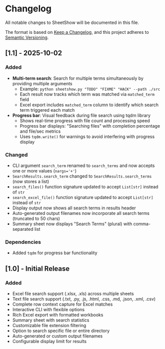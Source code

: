 # Changelog

All notable changes to SheetShow will be documented in this file.

The format is based on [Keep a Changelog](https://keepachangelog.com/en/1.0.0/),
and this project adheres to [Semantic Versioning](https://semver.org/spec/v2.0.0.html).

## [1.1] - 2025-10-02

### Added
- **Multi-term search**: Search for multiple terms simultaneously by providing multiple arguments
  - Example: `python sheetshow.py "TODO" "FIXME" "HACK" --path ./src`
  - Each result now tracks which term was matched via `matched_term` field
  - Excel export includes `matched_term` column to identify which search term triggered each match
- **Progress bar**: Visual feedback during file search using tqdm library
  - Shows real-time progress with file count and processing speed
  - Progress bar displays: "Searching files" with completion percentage and file/sec metrics
  - Uses `tqdm.write()` for warnings to avoid interfering with progress display

### Changed
- CLI argument `search_term` renamed to `search_terms` and now accepts one or more values (`nargs='+'`)
- `SearchResults.search_term` changed to `SearchResults.search_terms` (now stores a list)
- `search_files()` function signature updated to accept `List[str]` instead of `str`
- `search_excel_file()` function signature updated to accept `List[str]` instead of `str`
- Display output now shows all search terms in results header
- Auto-generated output filenames now incorporate all search terms (truncated to 50 chars)
- Summary sheet now displays "Search Terms" (plural) with comma-separated list

### Dependencies
- Added `tqdm` for progress bar functionality

## [1.0] - Initial Release

### Added
- Excel file search support (.xlsx, .xls) across multiple sheets
- Text file search support (.txt, .py, .js, .html, .css, .md, .json, .xml, .csv)
- Complete row context capture for Excel matches
- Interactive CLI with flexible options
- Rich Excel export with formatted workbooks
- Summary sheet with search statistics
- Customizable file extension filtering
- Option to search specific file or entire directory
- Auto-generated or custom output filenames
- Configurable display limit for results

